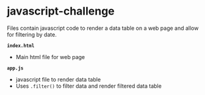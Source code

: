 # javascript-challenge
Files contain javascript code to render a data table on a web page and allow for filtering by date.

**`index.html`**
- Main html file for web page

**`app.js`**
- javascript file to render data table
- Uses `.filter()` to filter data and render filtered data table

